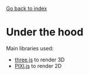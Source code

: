 [Go back to index](index.md)

# Under the hood

Main libraries used:
- [three.js](https://threejs.org/) to render 3D
- [PIXI.js](https://www.pixijs.com/) to render 2D
